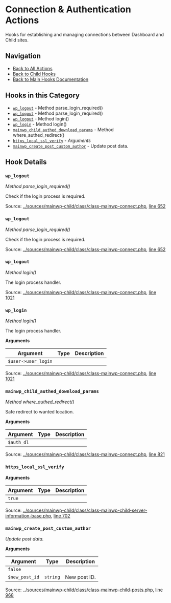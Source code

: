 # Connection & Authentication Actions

Hooks for establishing and managing connections between Dashboard and Child sites.

## Navigation

- [Back to All Actions](../index.md)
- [Back to Child Hooks](../../index.md)
- [Back to Main Hooks Documentation](../../../index.md)

## Hooks in this Category

- [`wp_logout`](#wp_logout) - Method parse_login_required()
- [`wp_logout`](#wp_logout) - Method parse_login_required()
- [`wp_logout`](#wp_logout) - Method login()
- [`wp_login`](#wp_login) - Method login()
- [`mainwp_child_authed_download_params`](#mainwp_child_authed_download_params) - Method where_authed_redirect()
- [`https_local_ssl_verify`](#https_local_ssl_verify) - *Arguments*
- [`mainwp_create_post_custom_author`](#mainwp_create_post_custom_author) - Update post data.

## Hook Details

### `wp_logout`

*Method parse_login_required()*

Check if the login process is required.


Source: [../sources/mainwp-child/class/class-mainwp-connect.php](class/class-mainwp-connect.php), [line 652](class/class-mainwp-connect.php#L652-L680)



### `wp_logout`

*Method parse_login_required()*

Check if the login process is required.


Source: [../sources/mainwp-child/class/class-mainwp-connect.php](class/class-mainwp-connect.php), [line 652](class/class-mainwp-connect.php#L652-L710)



### `wp_logout`

*Method login()*

The login process handler.


Source: [../sources/mainwp-child/class/class-mainwp-connect.php](class/class-mainwp-connect.php), [line 1021](class/class-mainwp-connect.php#L1021-L1058)



### `wp_login`

*Method login()*

The login process handler.

**Arguments**

Argument | Type | Description
-------- | ---- | -----------
`$user->user_login` |  | 

Source: [../sources/mainwp-child/class/class-mainwp-connect.php](class/class-mainwp-connect.php), [line 1021](class/class-mainwp-connect.php#L1021-L1066)



### `mainwp_child_authed_download_params`

*Method where_authed_redirect()*

Safe redirect to wanted location.

**Arguments**

Argument | Type | Description
-------- | ---- | -----------
`$auth_dl` |  | 

Source: [../sources/mainwp-child/class/class-mainwp-connect.php](class/class-mainwp-connect.php), [line 821](class/class-mainwp-connect.php#L821-L847)



### `https_local_ssl_verify`

**Arguments**

Argument | Type | Description
-------- | ---- | -----------
`true` |  | 

Source: [../sources/mainwp-child/class/class-mainwp-child-server-information-base.php](class/class-mainwp-child-server-information-base.php), [line 702](class/class-mainwp-child-server-information-base.php#L702-L702)



### `mainwp_create_post_custom_author`

*Update post data.*

**Arguments**

Argument | Type | Description
-------- | ---- | -----------
`false` |  | 
`$new_post_id` | `string` | New post ID.

Source: [../sources/mainwp-child/class/class-mainwp-child-posts.php](class/class-mainwp-child-posts.php), [line 968](class/class-mainwp-child-posts.php#L968-L1012)



